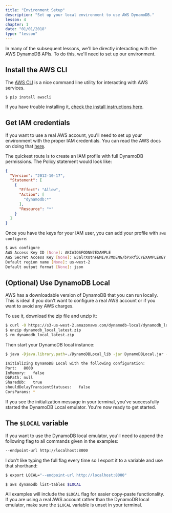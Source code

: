 ```yaml
---
title: "Environment Setup"
description: "Set up your local environment to use AWS DynamoDB."
lesson: 4
chapter: 1
date: "01/01/2018"
type: "lesson"
---
```


In many of the subsequent lessons, we'll be directly interacting with the AWS DynamoDB APIs. To do this, we'll need to set up our environment.

## Install the AWS CLI

The [AWS CLI](https://aws.amazon.com/cli/) is a nice command line utility for interacting with AWS services. 

```
$ pip install awscli
```

If you have trouble installing it, [check the install instructions here](http://docs.aws.amazon.com/cli/latest/userguide/installing.html).

## Get IAM credentials

If you want to use a real AWS account, you'll need to set up your environment with the proper IAM credentials. You can read the AWS docs on doing that [here](https://docs.aws.amazon.com/cli/latest/userguide/cli-chap-getting-started.html#cli-quick-configuration).

The quickest route is to create an IAM profile with full DynamoDB permissions. The Policy statement would look like:

```json
{
  "Version": "2012-10-17",
  "Statement": [
    {
      "Effect": "Allow",
      "Action": [
        "dynamodb:*"
      ],
      "Resource": "*"
    }
  ]
}
```

Once you have the keys for your IAM user, you can add your profile with `aws configure`:

```bash
$ aws configure
AWS Access Key ID [None]: AKIAIOSFODNN7EXAMPLE
AWS Secret Access Key [None]: wJalrXUtnFEMI/K7MDENG/bPxRfiCYEXAMPLEKEY
Default region name [None]: us-west-2
Default output format [None]: json
```


## (Optional) Use DynamoDB Local

AWS has a downloadable version of DynamoDB that you can run locally. This is ideal if you don't want to configure a real AWS account or if you want to avoid any AWS charges.

To use it, download the zip file and unzip it:

```bash
$ curl -O https://s3-us-west-2.amazonaws.com/dynamodb-local/dynamodb_local_latest.zip
$ unzip dynamodb_local_latest.zip
$ rm dynamodb_local_latest.zip
```

Then start your DynamoDB local instance:

```bash
$ java -Djava.library.path=./DynamoDBLocal_lib -jar DynamoDBLocal.jar -sharedDb

Initializing DynamoDB Local with the following configuration:
Port:	8000
InMemory:	false
DbPath:	null
SharedDb:	true
shouldDelayTransientStatuses:	false
CorsParams:	*
```

If you see the initialization message in your terminal, you've successfully started the DynamoDB Local emulator. You're now ready to get started.

## The `$LOCAL` variable

If you want to use the DynamoDB local emulator, you'll need to append the following flag to all commands given in the examples:

```bash
--endpoint-url http://localhost:8000
```

I don't like typing the full flag every time so I export it to a variable and use that shorthand:

```bash
$ export LOCAL="--endpoint-url http://localhost:8000"

$ aws dynamodb list-tables $LOCAL
```

All examples will include the `$LOCAL` flag for easier copy-paste functionality. If you are using a real AWS account rather than the DynamoDB local emulator, make sure the `$LOCAL` variable is unset in your terminal.

